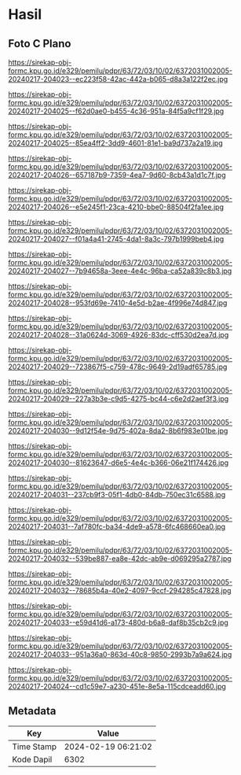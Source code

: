 # Hasil

## Foto C Plano

https://sirekap-obj-formc.kpu.go.id/e329/pemilu/pdpr/63/72/03/10/02/6372031002005-20240217-204023--ec223f58-42ac-442a-b065-d8a3a122f2ec.jpg

https://sirekap-obj-formc.kpu.go.id/e329/pemilu/pdpr/63/72/03/10/02/6372031002005-20240217-204025--f62d0ae0-b455-4c36-951a-84f5a9cf1f29.jpg

https://sirekap-obj-formc.kpu.go.id/e329/pemilu/pdpr/63/72/03/10/02/6372031002005-20240217-204025--85ea4ff2-3dd9-4601-81e1-ba9d737a2a19.jpg

https://sirekap-obj-formc.kpu.go.id/e329/pemilu/pdpr/63/72/03/10/02/6372031002005-20240217-204026--657187b9-7359-4ea7-9d60-8cb43a1d1c7f.jpg

https://sirekap-obj-formc.kpu.go.id/e329/pemilu/pdpr/63/72/03/10/02/6372031002005-20240217-204026--e5e245f1-23ca-4210-bbe0-88504f2fa1ee.jpg

https://sirekap-obj-formc.kpu.go.id/e329/pemilu/pdpr/63/72/03/10/02/6372031002005-20240217-204027--f01a4a41-2745-4da1-8a3c-797b1999beb4.jpg

https://sirekap-obj-formc.kpu.go.id/e329/pemilu/pdpr/63/72/03/10/02/6372031002005-20240217-204027--7b94658a-3eee-4e4c-96ba-ca52a839c8b3.jpg

https://sirekap-obj-formc.kpu.go.id/e329/pemilu/pdpr/63/72/03/10/02/6372031002005-20240217-204028--953fd69e-7410-4e5d-b2ae-4f996e74d847.jpg

https://sirekap-obj-formc.kpu.go.id/e329/pemilu/pdpr/63/72/03/10/02/6372031002005-20240217-204028--31a0624d-3069-4926-83dc-cff530d2ea7d.jpg

https://sirekap-obj-formc.kpu.go.id/e329/pemilu/pdpr/63/72/03/10/02/6372031002005-20240217-204029--723867f5-c759-478c-9649-2d19adf65785.jpg

https://sirekap-obj-formc.kpu.go.id/e329/pemilu/pdpr/63/72/03/10/02/6372031002005-20240217-204029--227a3b3e-c9d5-4275-bc44-c6e2d2aef3f3.jpg

https://sirekap-obj-formc.kpu.go.id/e329/pemilu/pdpr/63/72/03/10/02/6372031002005-20240217-204030--9d12f54e-9d75-402a-8da2-8b6f983e01be.jpg

https://sirekap-obj-formc.kpu.go.id/e329/pemilu/pdpr/63/72/03/10/02/6372031002005-20240217-204030--81623647-d6e5-4e4c-b366-06e21f174426.jpg

https://sirekap-obj-formc.kpu.go.id/e329/pemilu/pdpr/63/72/03/10/02/6372031002005-20240217-204031--237cb9f3-05f1-4db0-84db-750ec31c6588.jpg

https://sirekap-obj-formc.kpu.go.id/e329/pemilu/pdpr/63/72/03/10/02/6372031002005-20240217-204031--7af780fc-ba34-4de9-a578-6fc468660ea0.jpg

https://sirekap-obj-formc.kpu.go.id/e329/pemilu/pdpr/63/72/03/10/02/6372031002005-20240217-204032--539be887-ea8e-42dc-ab9e-d069295a2787.jpg

https://sirekap-obj-formc.kpu.go.id/e329/pemilu/pdpr/63/72/03/10/02/6372031002005-20240217-204032--78685b4a-40e2-4097-9ccf-294285c47828.jpg

https://sirekap-obj-formc.kpu.go.id/e329/pemilu/pdpr/63/72/03/10/02/6372031002005-20240217-204033--e59d41d6-a173-480d-b6a8-daf8b35cb2c9.jpg

https://sirekap-obj-formc.kpu.go.id/e329/pemilu/pdpr/63/72/03/10/02/6372031002005-20240217-204033--951a36a0-863d-40c8-9850-2993b7a9a624.jpg

https://sirekap-obj-formc.kpu.go.id/e329/pemilu/pdpr/63/72/03/10/02/6372031002005-20240217-204024--cd1c59e7-a230-451e-8e5a-115cdceadd60.jpg


## Metadata

| Key        | Value               |
| ---------- | ------------------- |
| Time Stamp | 2024-02-19 06:21:02 |
| Kode Dapil | 6302                |




